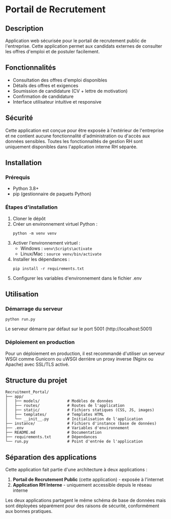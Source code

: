 # Portail de Recrutement

## Description
Application web sécurisée pour le portail de recrutement public de l'entreprise. Cette application permet aux candidats externes de consulter les offres d'emploi et de postuler facilement.

## Fonctionnalités
- Consultation des offres d'emploi disponibles
- Détails des offres et exigences
- Soumission de candidature (CV + lettre de motivation)
- Confirmation de candidature
- Interface utilisateur intuitive et responsive

## Sécurité
Cette application est conçue pour être exposée à l'extérieur de l'entreprise et ne contient aucune fonctionnalité d'administration ou d'accès aux données sensibles. Toutes les fonctionnalités de gestion RH sont uniquement disponibles dans l'application interne RH séparée.

## Installation

### Prérequis
- Python 3.8+
- pip (gestionnaire de paquets Python)

### Étapes d'installation
1. Cloner le dépôt
2. Créer un environnement virtuel Python :
   ```
   python -m venv venv
   ```
3. Activer l'environnement virtuel :
   - Windows : `venv\Scripts\activate`
   - Linux/Mac : `source venv/bin/activate`
4. Installer les dépendances :
   ```
   pip install -r requirements.txt
   ```
5. Configurer les variables d'environnement dans le fichier .env

## Utilisation

### Démarrage du serveur
```
python run.py
```

Le serveur démarre par défaut sur le port 5001 (http://localhost:5001)

### Déploiement en production
Pour un déploiement en production, il est recommandé d'utiliser un serveur WSGI comme Gunicorn ou uWSGI derrière un proxy inverse (Nginx ou Apache) avec SSL/TLS activé.

## Structure du projet
```
Recruitment_Portal/
├── app/
│   ├── models/            # Modèles de données
│   ├── routes/            # Routes de l'application
│   ├── static/            # Fichiers statiques (CSS, JS, images)
│   ├── templates/         # Templates HTML
│   └── __init__.py        # Initialisation de l'application
├── instance/              # Fichiers d'instance (base de données)
├── .env                   # Variables d'environnement
├── README.md              # Documentation
├── requirements.txt       # Dépendances
└── run.py                 # Point d'entrée de l'application
```

## Séparation des applications
Cette application fait partie d'une architecture à deux applications :
1. **Portail de Recrutement Public** (cette application) - exposée à l'internet
2. **Application RH Interne** - uniquement accessible depuis le réseau interne

Les deux applications partagent le même schéma de base de données mais sont déployées séparément pour des raisons de sécurité, conformément aux bonnes pratiques.
